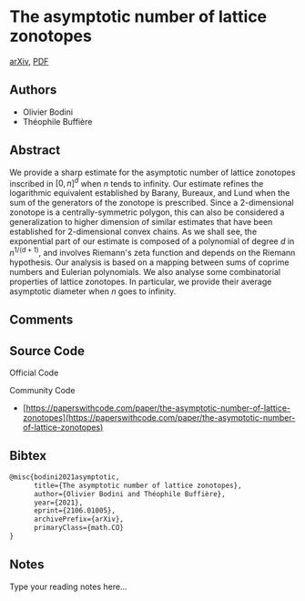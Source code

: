 
# The asymptotic number of lattice zonotopes

[arXiv](https://arxiv.org/abs/2106.01005), [PDF](https://arxiv.org/pdf/2106.01005.pdf)

## Authors

- Olivier Bodini
- Théophile Buffière

## Abstract

We provide a sharp estimate for the asymptotic number of lattice zonotopes inscribed in $[0,n ]^d$ when $n$ tends to infinity. Our estimate refines the logarithmic equivalent established by Barany, Bureaux, and Lund when the sum of the generators of the zonotope is prescribed. Since a 2-dimensional zonotope is a centrally-symmetric polygon, this can also be considered a generalization to higher dimension of similar estimates that have been established for $2$-dimensional convex chains. As we shall see, the exponential part of our estimate is composed of a polynomial of degree $d$ in $n^{1/(d+1)}$, and involves Riemann's zeta function and depends on the Riemann hypothesis. Our analysis is based on a mapping between sums of coprime numbers and Eulerian polynomials. We also analyse some combinatorial properties of lattice zonotopes. In particular, we provide their average asymptotic diameter when $n$ goes to infinity.

## Comments



## Source Code

Official Code



Community Code

- [https://paperswithcode.com/paper/the-asymptotic-number-of-lattice-zonotopes](https://paperswithcode.com/paper/the-asymptotic-number-of-lattice-zonotopes)

## Bibtex

```tex
@misc{bodini2021asymptotic,
      title={The asymptotic number of lattice zonotopes}, 
      author={Olivier Bodini and Théophile Buffière},
      year={2021},
      eprint={2106.01005},
      archivePrefix={arXiv},
      primaryClass={math.CO}
}
```

## Notes

Type your reading notes here...

